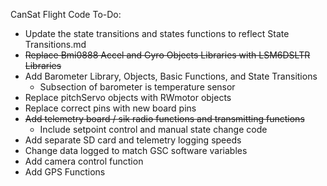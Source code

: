 CanSat Flight Code To-Do:

- Update the state transitions and states functions to reflect State Transitions.md
- ~~Replace Bmi0888 Accel and Gyro Objects Libraries with LSM6DSLTR Libraries~~
- Add Barometer Library, Objects, Basic Functions, and State Transitions
	- Subsection of barometer is temperature sensor
- Replace pitchServo objects with RWmotor objects
- Replace correct pins with new board pins
- ~~Add telemetry board / sik radio functions and transmitting functions~~
	- Include setpoint control and manual state change code
- Add separate SD card and telemetry logging speeds
- Change data logged to match GSC software variables
- Add camera control function
- Add GPS Functions
